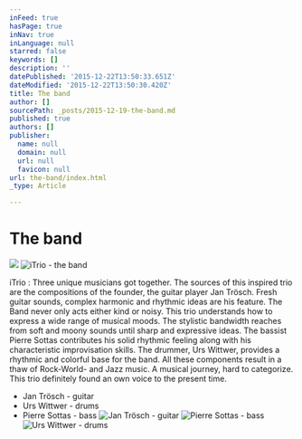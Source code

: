 ```yaml
---
inFeed: true
hasPage: true
inNav: true
inLanguage: null
starred: false
keywords: []
description: ''
datePublished: '2015-12-22T13:50:33.651Z'
dateModified: '2015-12-22T13:50:30.420Z'
title: The band
author: []
sourcePath: _posts/2015-12-19-the-band.md
published: true
authors: []
publisher:
  name: null
  domain: null
  url: null
  favicon: null
url: the-band/index.html
_type: Article

---
```

# The band
![](https://s3-us-west-2.amazonaws.com/the-grid-img/p/6dae9db6a569c772895b71b45d2c5514b1d079b5.gif)
![iTrio - the band](https://the-grid-user-content.s3-us-west-2.amazonaws.com/376df431-de72-48bb-a15b-c6c5a95e16f2.jpg)

iTrio : Three unique
musicians got together. The sources of this inspired trio are the compositions
of the founder, the guitar player Jan Trösch. Fresh guitar sounds, complex
harmonic and rhythmic ideas are his feature. The Band never only acts either
kind or noisy. This trio understands how to express a wide range of musical
moods. The stylistic bandwidth reaches from soft and moony sounds until sharp
and expressive ideas. The bassist Pierre Sottas contributes his solid rhythmic
feeling along with his characteristic improvisation skills. The drummer, Urs
Wittwer, provides a rhythmic and colorful base for the band. All these
components result in a thaw of Rock-World- and Jazz music. A musical journey,
hard to categorize. This trio definitely found an own voice to the present time.

* Jan Trösch - guitar
* Urs Wittwer - drums
* Pierre Sottas - bass
![Jan Trösch - guitar](https://the-grid-user-content.s3-us-west-2.amazonaws.com/c5879395-ef84-4426-b008-3f4d8bd81f64.jpg)
![Pierre Sottas - bass](https://the-grid-user-content.s3-us-west-2.amazonaws.com/892cf714-bb54-4748-9089-6462653bec9e.jpg)
![Urs Wittwer - drums](https://the-grid-user-content.s3-us-west-2.amazonaws.com/297beead-036c-441d-a9a2-17d69a42f14b.jpg)
